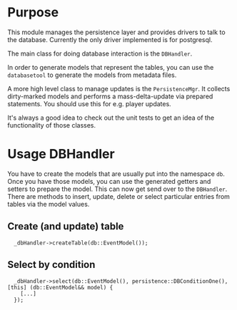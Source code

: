 # Purpose

This module manages the persistence layer and provides drivers to talk to the database. Currently the only driver implemented is for postgresql.

The main class for doing database interaction is the `DBHandler`.

In order to generate models that represent the tables, you can use the `databasetool` to generate the models from metadata files.

A more high level class to manage updates is the `PersistenceMgr`. It collects dirty-marked models and performs a mass-delta-update via
prepared statements. You should use this for e.g. player updates.

It's always a good idea to check out the unit tests to get an idea of the functionality of those classes.

# Usage DBHandler

You have to create the models that are usually put into the namespace `db`. Once you have those models, you can use the generated getters and
setters to prepare the model. This can now get send over to the `DBHandler`. There are methods to insert, update, delete or select particular
entries from tables via the model values.

## Create (and update) table

```
  _dbHandler->createTable(db::EventModel());
```

## Select by condition

```
  _dbHandler->select(db::EventModel(), persistence::DBConditionOne(), [this] (db::EventModel&& model) {
    [...]
  });
```
